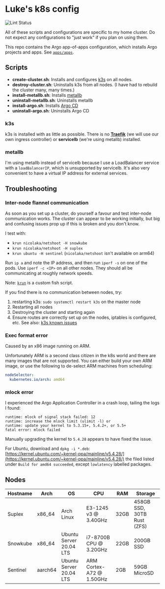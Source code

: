# Luke's k8s config

![Lint Status](https://github.com/LukeChannings/k8s-at-home/workflows/Lint/badge.svg)

All of these scripts and configurations are specific to my home cluster. Do not expect any configurations to "just work" if you plan on using them.

This repo contains the Argo app-of-apps configuration, which installs Argo projects and apps. See [`apps/apps`](./apps/apps).

## Scripts

- **create-cluster.sh**: Installs and configures [k3s](https://k3s.io) on all nodes.
- **destroy-cluster.sh**: Uninstalls k3s from all nodes. (I have had to rebuild the cluster many, many times.)
- **install-metallb.sh**: Installs [metallb](https://metallb.universe.tf)
- **uninstall-metallb.sh**: Uninstalls metallb
- **install-argo.sh**: Installs [Argo CD](https://argoproj.github.io/argo-cd/)
- **uninstall-argo.sh**: Uninstalls Argo CD

### k3s

k3s is installed with as little as possible. There is no [**Traefik**](https://containo.us/traefik/) (we will use our own ingress controller) or **servicelb** (we're using metallb) installed.

### metallb

I'm using metallb instead of servicelb because I use a LoadBalancer service with a `loadBalancerIP`, which is unsupported by servicelb. It's also very convenient to have a virtual IP address for external services.

## Troubleshooting

### Inter-node flannel communication

As soon as you set up a cluster, do yourself a favour and test inter-node communication works. The cluster can appear to be working initially, but big and confusing issues prop up if this is broken and you don't know.

I test with:

- `krun nicolaka/netshoot -H snowkube`
- `krun nicolaka/netshoot -H suplex`
- `krun ubuntu -H sentinel` (`nicolaka/netshoot` isn't available on arm64)

Run `ip a` and note the IP address, and then run `iperf -s` on one of the pods.
Use `iperf -c <IP>` on all other nodes. They should all be communicating at roughly network speeds.

Note: [`krun`](https://github.com/LukeChannings/.config/blob/master/fish/functions/krun.fish) is a custom fish script.

If you find there is no communication between nodes, try:

1. restarting k3s: `sudo systemctl restart k3s` on the master node
2. Restarting all nodes
3. Destroying the cluster and starting again
4. Ensure routes are correctly set up on the nodes, iptables is configured, etc. See also: [k3s known issues](https://rancher.com/docs/k3s/latest/en/known-issues/)

### Exec format error

Caused by an x86 image running on ARM.

Unfortunately ARM is a second class citizen in the k8s world and there are many images that are not supported.
You can either build your own ARM image, or use the following to de-select ARM machines from scheduling:

```yaml
nodeSelector:
  kubernetes.io/arch: amd64
```

### mlock error

I experienced the Argo Application Controller in a crash loop, tailing the logs I found:

```
runtime: mlock of signal stack failed: 12
runtime: increase the mlock limit (ulimit -l) or
runtime: update your kernel to 5.3.15+, 5.4.2+, or 5.5+
fatal error: mlock failed
```

Manually upgrading the kernel to `5.4.28` appears to have fixed the issue.

For Ubuntu, download and `dpkg -i *.deb`: [https://kernel.ubuntu.com/~kernel-ppa/mainline/v5.4.28/](https://kernel.ubuntu.com/~kernel-ppa/mainline/v5.4.28/) the filed listed under `Build for amd64 succeeded`, except `lowlatency` labelled packages.

## Nodes

| Hostname | Arch    | OS                      | CPU                      | RAM  | Storage                    |
|----------|---------|-------------------------|--------------------------|------|----------------------------|
| Suplex   | x86_64  | Arch Linux              | E3-1245 v3 @ 3.40GHz     | 32GB | 458GB SSD, 30TB Rust (ZFS) |
| Snowkube | x86_64  | Ubuntu Server 20.04 LTS | i7-8700B CPU @ 3.20GHz   | 22GB | 200GB SSD                  |
| Sentinel | aarch64 | Ubuntu Server 20.04 LTS | ARM Cortex-A72 @ 1.50GHz | 2GB  | 59GB MicroSD               |

